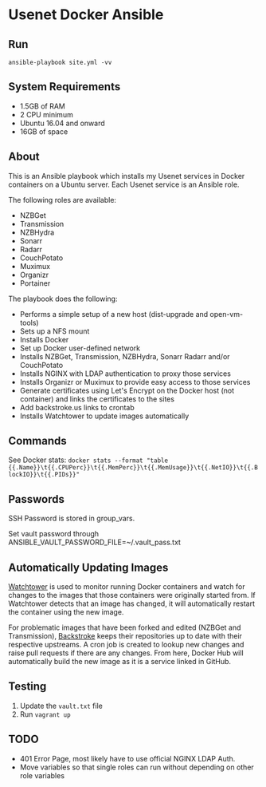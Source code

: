 # Usenet Docker Ansible

## Run

`ansible-playbook site.yml -vv`

## System Requirements

-   1.5GB of RAM
-   2 CPU minimum
-   Ubuntu 16.04 and onward
-   16GB of space

## About

This is an Ansible playbook which installs my Usenet services in Docker containers on a Ubuntu server. Each Usenet service is an Ansible role.

The following roles are available:

-   NZBGet
-   Transmission
-   NZBHydra
-   Sonarr
-   Radarr
-   CouchPotato
-   Muximux
-   Organizr
-   Portainer

The playbook does the following:

-   Performs a simple setup of a new host (dist-upgrade and open-vm-tools)
-   Sets up a NFS mount
-   Installs Docker
-   Set up Docker user-defined network
-   Installs NZBGet, Transmission, NZBHydra, Sonarr Radarr and/or CouchPotato
-   Installs NGINX with LDAP authentication to proxy those services
-   Installs Organizr or Muximux to provide easy access to those services
-   Generate certificates using Let's Encrypt on the Docker host (not container) and links the certificates to the sites
-   Add backstroke.us links to crontab
-   Installs Watchtower to update images automatically

## Commands

See Docker stats: `docker stats --format "table {{.Name}}\t{{.CPUPerc}}\t{{.MemPerc}}\t{{.MemUsage}}\t{{.NetIO}}\t{{.BlockIO}}\t{{.PIDs}}"`

## Passwords

SSH Password is stored in group_vars.

Set vault password through ANSIBLE_VAULT_PASSWORD_FILE=~/.vault_pass.txt

## Automatically Updating Images

[Watchtower](https://hub.docker.com/r/v2tec/watchtower/) is used to monitor running Docker containers and watch for changes to the images that those containers were originally started from. If Watchtower detects that an image has changed, it will automatically restart the container using the new image.

For problematic images that have been forked and edited (NZBGet and Transmission), [Backstroke](https://backstroke.us) keeps their repositories up to date with their respective upstreams. A cron job is created to lookup new changes and raise pull requests if there are any changes. From here, Docker Hub will automatically build the new image as it is a service linked in GitHub.

## Testing

1.  Update the `vault.txt` file
2.  Run `vagrant up`

## TODO

-   401 Error Page, most likely have to use official NGINX LDAP Auth.
-   Move variables so that single roles can run without depending on other role variables
